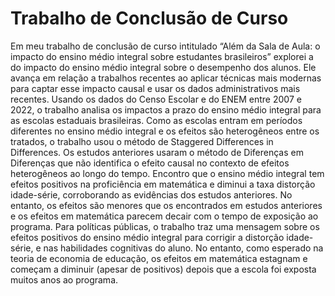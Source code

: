 # Trabalho de Conclusão de Curso

Em meu trabalho de conclusão de curso intitulado “Além da Sala de Aula: o impacto do ensino médio integral sobre estudantes brasileiros” explorei a do impacto do ensino médio integral sobre o desempenho dos alunos. Ele avança em relação a trabalhos recentes ao aplicar técnicas mais modernas para captar esse impacto causal e usar os dados administrativos mais recentes. Usando os dados do Censo Escolar e do ENEM entre 2007 e 2022, o trabalho analisa os impactos a prazo do ensino médio integral para as escolas estaduais brasileiras. Como as escolas entram em períodos diferentes no ensino médio integral e os efeitos são heterogêneos entre os tratados, o trabalho usou o método de Staggered Differences in Differences. Os estudos anteriores usaram o método de Diferenças em Diferenças que não identifica o efeito causal no contexto de efeitos heterogêneos ao longo do tempo. Encontro que o ensino médio integral tem efeitos positivos na proficiência em matemática e diminui a taxa distorção idade-série, corroborando as evidências dos estudos anteriores. No entanto, os efeitos são menores que os encontrados em estudos anteriores e os efeitos em matemática parecem decair com o tempo de exposição ao programa. Para políticas públicas, o trabalho traz uma mensagem sobre os efeitos positivos do ensino médio integral para corrigir a distorção idade-série, e nas habilidades cognitivas do aluno. No entanto, como esperado na teoria de economia de educação, os efeitos em matemática estagnam e começam a diminuir (apesar de positivos) depois que a escola foi exposta muitos anos ao programa.
